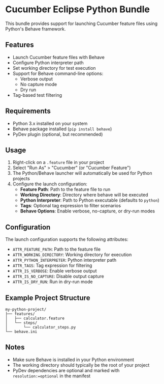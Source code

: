 # Cucumber Eclipse Python Bundle

This bundle provides support for launching Cucumber feature files using Python's Behave framework.

## Features

- Launch Cucumber feature files with Behave
- Configure Python interpreter path
- Set working directory for test execution
- Support for Behave command-line options:
  - Verbose output
  - No capture mode
  - Dry run
- Tag-based test filtering

## Requirements

- Python 3.x installed on your system
- Behave package installed (`pip install behave`)
- PyDev plugin (optional, but recommended)

## Usage

1. Right-click on a `.feature` file in your project
2. Select "Run As" > "Cucumber" (or "Cucumber Feature")
3. The Python/Behave launcher will automatically be used for Python projects
4. Configure the launch configuration:
   - **Feature Path**: Path to the feature file to run
   - **Working Directory**: Directory where behave will be executed
   - **Python Interpreter**: Path to Python executable (defaults to `python`)
   - **Tags**: Optional tag expression to filter scenarios
   - **Behave Options**: Enable verbose, no-capture, or dry-run modes

## Configuration

The launch configuration supports the following attributes:

- `ATTR_FEATURE_PATH`: Path to the feature file
- `ATTR_WORKING_DIRECTORY`: Working directory for execution
- `ATTR_PYTHON_INTERPRETER`: Python interpreter path
- `ATTR_TAGS`: Tag expression for filtering
- `ATTR_IS_VERBOSE`: Enable verbose output
- `ATTR_IS_NO_CAPTURE`: Disable output capture
- `ATTR_IS_DRY_RUN`: Run in dry-run mode

## Example Project Structure

```
my-python-project/
├── features/
│   ├── calculator.feature
│   └── steps/
│       └── calculator_steps.py
└── behave.ini
```

## Notes

- Make sure Behave is installed in your Python environment
- The working directory should typically be the root of your project
- PyDev dependencies are optional and marked with `resolution:=optional` in the manifest
